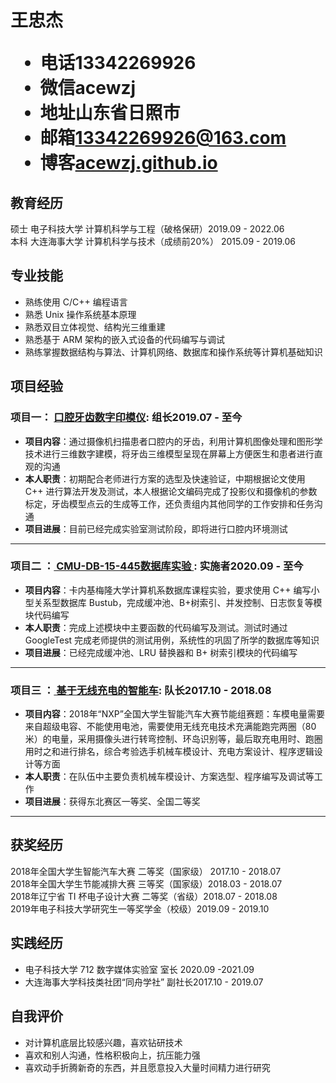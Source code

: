 <h1>
  <span>王忠杰</span>
  <ul>
    <li><span>电话</span>13342269926</li>
    <li><span>微信</span>acewzj</li>
    <li><span>地址</span>山东省日照市</li>
    <li><span>邮箱</span><a href="mailto:13342269926@163.com">13342269926@163.com</a></li>
    <li><span>博客</span><a href="https://acewzj.github.io/">acewzj.github.io</a></li>    
  </ul>
</h1>

## 教育经历

硕士 电子科技大学 计算机科学与工程（破格保研）<span class="right">2019.09 - 2022.06</span><br>
本科 大连海事大学 计算机科学与技术（成绩前20%） <span class="right">2015.09 - 2019.06</span>

## 专业技能

- 熟练使用 C/C++ 编程语言
- 熟悉 Unix 操作系统基本原理
- 熟悉双目立体视觉、结构光三维重建
- 熟悉基于 ARM 架构的嵌入式设备的代码编写与调试
- 熟练掌握数据结构与算法、计算机网络、数据库和操作系统等计算机基础知识

## 项目经验

### 项目一： <a href="https://www.bilibili.com/video/BV1By4y1S7hz"> 口腔牙齿数字印模仪</a><span class="role">:&nbsp;组长</span><span class="right">2019.07 - 至今</span>

- **项目内容**：通过摄像机扫描患者口腔内的牙齿，利用计算机图像处理和图形学技术进行三维数字建模，将牙齿三维模型呈现在屏幕上方便医生和患者进行直观的沟通
- **本人职责**：初期配合老师进行方案的选型及快速验证，中期根据论文使用 C++ 进行算法开发及测试，本人根据论文编码完成了投影仪和摄像机的参数标定，牙齿模型点云的生成等工作，还负责组内其他同学的工作安排和任务沟通
- **项目进展**：目前已经完成实验室测试阶段，即将进行口腔内环境测试
---

### 项目二 ：<a href="https://github.com/acewzj/bustub"> CMU-DB-15-445数据库实验 </a><span class="role">:&nbsp;实施者</span><span class="right">2020.09 - 至今</span>
- **项目内容**：卡内基梅隆大学计算机系数据库课程实验，要求使用 C++ 编写小型关系型数据库 Bustub，完成缓冲池、B+树索引、并发控制、日志恢复等模块代码编写
- **本人职责**：完成上述模块中主要函数的代码编写及测试。测试时通过 GoogleTest 完成老师提供的测试用例，系统性的巩固了所学的数据库等知识
- **项目进展**：已经完成缓冲池、LRU 替换器和 B+ 树索引模块的代码编写
---
### 项目三 ：<a href="https://smartcar.cdstm.cn/index/fontWjss/1555/7/0.html"> 基于无线充电的智能车</a><span class="role">:&nbsp;队长</span><span class="right">2017.10 - 2018.08</span>

- **项目内容**：2018年“NXP”全国大学生智能汽车大赛节能组赛题：车模电量需要来自超级电容、不能使用电池，需要使用无线充电技术充满能跑完两圈（80米）的电量，采用摄像头进行转弯控制、环岛识别等，最后取充电用时、跑圈用时之和进行排名，综合考验选手机械车模设计、充电方案设计、程序逻辑设计等方面
- **本人职责**：在队伍中主要负责机械车模设计、方案选型、程序编写及调试等工作
- **项目进展**：获得东北赛区一等奖、全国二等奖
---

## 获奖经历

2018年全国大学生智能汽车大赛 二等奖（国家级） <span class="right">2017.10 - 2018.07</span><br>
2018年全国大学生节能减排大赛 三等奖（国家级）<span class="right">2018.03 - 2018.07</span><br>
2018年辽宁省 TI 杯电子设计大赛 二等奖（省级）<span class="right">2018.07 - 2018.08</span><br>
2019年电子科技大学研究生一等奖学金（校级）<span class="right">2019.09 - 2019.10</span>
## 实践经历
- 电子科技大学 712 数字媒体实验室 室长 <span class="right">2020.09 -2021.09</span><br>
- 大连海事大学科技类社团“同舟学社” 副社长<span class="right">2017.10 - 2019.07</span><br>
## 自我评价

- 对计算机底层比较感兴趣，喜欢钻研技术
- 喜欢和别人沟通，性格积极向上，抗压能力强
- 喜欢动手折腾新奇的东西，并且愿意投入大量时间精力进行研究

